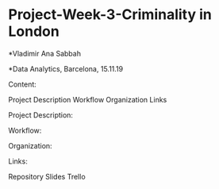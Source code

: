 # Project-Week-3-Criminality in London


*Vladimir Ana Sabbah 

*Data Analytics, Barcelona, 15.11.19

Content:

Project Description
Workflow
Organization
Links


Project Description:



Workflow:


Organization:


Links:


Repository
Slides
Trello

